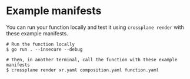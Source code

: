 # Example manifests

You can run your function locally and test it using `crossplane render`
with these example manifests.

```shell
# Run the function locally
$ go run . --insecure --debug
```

```shell
# Then, in another terminal, call the function with these example manifests
$ crossplane render xr.yaml composition.yaml function.yaml
```
